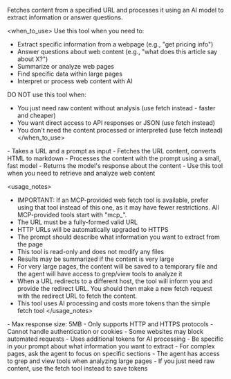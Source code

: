 Fetches content from a specified URL and processes it using an AI model to extract information or answer questions.

<when_to_use>
Use this tool when you need to:
- Extract specific information from a webpage (e.g., "get pricing info")
- Answer questions about web content (e.g., "what does this article say about X?")
- Summarize or analyze web pages
- Find specific data within large pages
- Interpret or process web content with AI

DO NOT use this tool when:
- You just need raw content without analysis (use fetch instead - faster and cheaper)
- You want direct access to API responses or JSON (use fetch instead)
- You don't need the content processed or interpreted (use fetch instead)
</when_to_use>

<usage>
- Takes a URL and a prompt as input
- Fetches the URL content, converts HTML to markdown
- Processes the content with the prompt using a small, fast model
- Returns the model's response about the content
- Use this tool when you need to retrieve and analyze web content
</usage>

<usage_notes>

- IMPORTANT: If an MCP-provided web fetch tool is available, prefer using that tool instead of this one, as it may have fewer restrictions. All MCP-provided tools start with "mcp_".
- The URL must be a fully-formed valid URL
- HTTP URLs will be automatically upgraded to HTTPS
- The prompt should describe what information you want to extract from the page
- This tool is read-only and does not modify any files
- Results may be summarized if the content is very large
- For very large pages, the content will be saved to a temporary file and the agent will have access to grep/view tools to analyze it
- When a URL redirects to a different host, the tool will inform you and provide the redirect URL. You should then make a new fetch request with the redirect URL to fetch the content.
- This tool uses AI processing and costs more tokens than the simple fetch tool
  </usage_notes>

<limitations>
- Max response size: 5MB
- Only supports HTTP and HTTPS protocols
- Cannot handle authentication or cookies
- Some websites may block automated requests
- Uses additional tokens for AI processing
</limitations>

<tips>
- Be specific in your prompt about what information you want to extract
- For complex pages, ask the agent to focus on specific sections
- The agent has access to grep and view tools when analyzing large pages
- If you just need raw content, use the fetch tool instead to save tokens
</tips>
